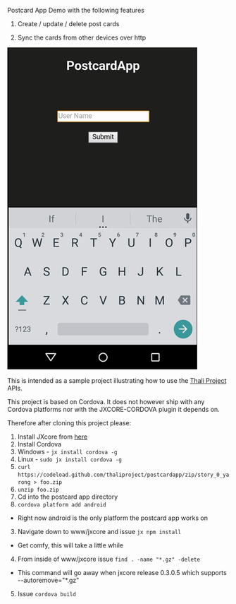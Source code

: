 Postcard App Demo with the following features

1. Create / update / delete post cards

2. Sync the cards from other devices over http

![alt text](demo.gif "Postcard app demo") 

This is intended as a sample project illustrating how to use the [Thali Project](http://www.thaliproject.org) APIs.

This project is based on Cordova. It does not however ship with any Cordova platforms nor with the JXCORE-CORDOVA
plugin it depends on.

Therefore after cloning this project please:

1. Install JXcore from [here](http://jxcore.com/downloads) 
2. Install Cordova 
 1. Windows - `jx install cordova -g`
 2. Linux - `sudo jx install cordova -g` 
1. `curl https://codeload.github.com/thaliproject/postcardapp/zip/story_0_yarong > foo.zip`
2. `unzip foo.zip`
3. Cd into the postcard app directory
3. `cordova platform add android`
 * Right now android is the only platform the postcard app works on
3. Navigate down to www/jxcore and issue `jx npm install`
 * Get comfy, this will take a little while
4. From inside of www/jxcore issue `find . -name "*.gz" -delete`
 * This command will go away when jxcore release 0.3.0.5 which supports --autoremove="*.gz"
5. Issue `cordova build`





